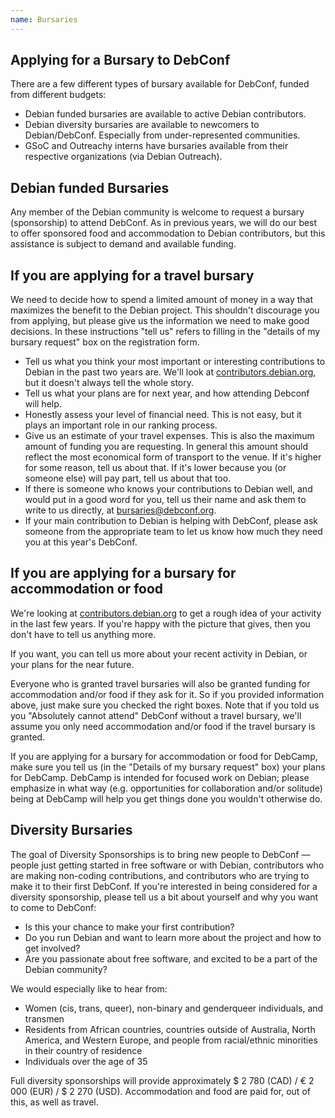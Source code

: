 ```yaml
---
name: Bursaries
---
```

Applying for a Bursary to DebConf
---------------------------------

There are a few different types of bursary available for DebConf, funded from
different budgets:

* Debian funded bursaries are available to active Debian contributors.
* Debian diversity bursaries are available to newcomers to Debian/DebConf.
  Especially from under-represented communities.
* GSoC and Outreachy interns have bursaries available from their respective
  organizations (via Debian Outreach).

Debian funded Bursaries
-----------------------

Any member of the Debian community is welcome to request a bursary (sponsorship)
to attend DebConf. As in previous years, we will do our best to offer sponsored
food and accommodation to Debian contributors, but this assistance is subject to
demand and available funding.

If you are applying for a travel bursary
----------------------------------------

We need to decide how to spend a limited amount of money in a way that maximizes
the benefit to the Debian project. This shouldn't discourage you from applying,
but please give us the information we need to make good decisions. In these
instructions "tell us" refers to filling in the "details of my bursary request"
box on the registration form.

* Tell us what you think your most important or interesting contributions to
  Debian in the past two years are. We'll look at [contributors.debian.org](https://contributors.debian.org),
  but it doesn't always tell the whole story.
* Tell us what your plans are for next year, and how attending Debconf will
  help.
* Honestly assess your level of financial need. This is not easy, but it plays
  an important role in our ranking process.
* Give us an estimate of your travel expenses. This is also the maximum amount
  of funding you are requesting. In general this amount should reflect the most
  economical form of transport to the venue. If it's higher for some reason,
  tell us about that. If it's lower because you (or someone else) will pay part,
  tell us about that too.
* If there is someone who knows your contributions to Debian well, and would put
  in a good word for you, tell us their name and ask them to write to us
  directly, at [bursaries@debconf.org](mailto:bursaries@debconf.org).
* If your main contribution to Debian is helping with DebConf, please ask
  someone from the appropriate team to let us know how much they need you at
  this year's DebConf.

If you are applying for a bursary for accommodation or food
-----------------------------------------------------------

We're looking at [contributors.debian.org](https://contributors.debian.org) to
get a rough idea of your activity in the last few years. If you're happy with
the picture that gives, then you don't have to tell us anything more.

If you want, you can tell us more about your recent activity in Debian, or your
plans for the near future.

Everyone who is granted travel bursaries will also be granted funding for
accommodation and/or food if they ask for it. So if you provided information
above, just make sure you checked the right boxes. Note that if you told us you
"Absolutely cannot attend" DebConf without a travel bursary, we'll assume you
only need accommodation and/or food if the travel bursary is granted.

If you are applying for a bursary for accommodation or food for DebCamp, make
sure you tell us (in the "Details of my bursary request" box) your plans for
DebCamp. DebCamp is intended for focused work on Debian; please emphasize in
what way (e.g. opportunities for collaboration and/or solitude) being at DebCamp
will help you get things done you wouldn't otherwise do.

Diversity Bursaries
-------------------

The goal of Diversity Sponsorships is to bring new people to DebConf — people
just getting started in free software or with Debian, contributors who are
making non-coding contributions, and contributors who are trying to make it to
their first DebConf. If you're interested in being considered for a diversity
sponsorship, please tell us a bit about yourself and why you want to come to
DebConf:

* Is this your chance to make your first contribution?
* Do you run Debian and want to learn more about the project and how to get
  involved?
* Are you passionate about free software, and excited to be a part of the Debian
  community?

We would especially like to hear from:

* Women (cis, trans, queer), non-binary and genderqueer individuals, and
  transmen
* Residents from African countries, countries outside of Australia, North
  America, and Western Europe, and people from racial/ethnic minorities in their
  country of residence
* Individuals over the age of 35

Full diversity sponsorships will provide approximately $ 2 780 (CAD) / € 2 000
(EUR) / $ 2 270 (USD). Accommodation and food are paid for, out of this, as well
as travel.
